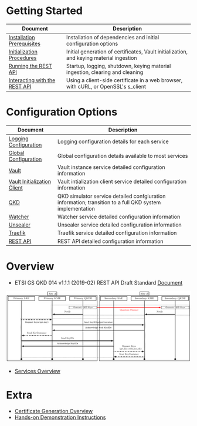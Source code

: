 # Getting Started

| Document | Description |
| --- | --- |
| [Installation Prerequisites](Prerequisites.md) | Installation of dependencies and initial configuration options |
| [Initialization Procedures](Initialization.md) | Initial generation of certificates, Vault initialization, and keying material ingestion |
| [Running the REST API](Running.md) | Startup, logging, shutdown, keying material ingestion, clearing and cleaning |
| [Interacting with the REST API](Interacting.md) | Using a client-side certificate in a web browser, with cURL, or OpenSSL's s_client |

# Configuration Options

| Document | Description |
| --- | --- |
| [Logging Configuration](Logging.md) | Logging configuration details for each service |
| [Global Configuration](Global.md) | Global configuration details available to most services |
| [Vault](Vault.md) | Vault instance service detailed configuration information |
| [Vault Initialization Client](Vault_Init.md) | Vault intialization client service detailed configuration information |
| [QKD](QKD.md) | QKD simulator service detailed confgiuration information; transition to a full QKD system implementation |
| [Watcher](Watcher.md) | Watcher service detailed configuration information |
| [Unsealer](Unsealer.md) | Unsealer service detailed configuration information |
| [Traefik](Traefik.md) | Traefik service detailed configuration information |
| [REST API](REST.md) | REST API detailed configuration information |

# Overview

* ETSI GS QKD 014 v1.1.1 (2019-02) REST API Draft Standard [Document](https://www.etsi.org/deliver/etsi_gs/QKD/001_099/014/01.01.01_60/gs_qkd014v010101p.pdf)

![REST API Communication Flow](figures/guardian_comms.png)

* [Services Overview](Overview.md)

# Extra

* [Certificate Generation Overview](Certificates.md)
* [Hands-on Demonstration Instructions](Demo.md)
